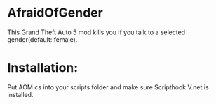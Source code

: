 # AfraidOfGender

This Grand Theft Auto 5 mod kills you if you talk to a selected gender(default: female).

# Installation:

Put AOM.cs into your scripts folder and make sure Scripthook V.net is installed.
